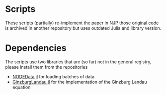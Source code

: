 # Scripts 

These scripts (partially) re-implement the paper in [NJP]() those [original code]() is archived in another repository but uses outdated Julia and library version.

# Dependencies 

The scripts use two libraries that are (so far) not in the general registry, please install them from the repositories 

* [NODEData.jl](https://github.com/maximilian-gelbrecht/NODEData.jl) for loading batches of data
* [GinzburgLandau.jl](https://github.com/maximilian-gelbrecht/GinzburgLandau.jl) for the implementation of the Ginzburg Landau equation